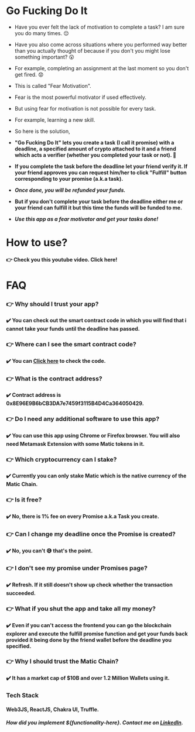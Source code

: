 # Go Fucking Do It

 - Have you ever felt the lack of motivation to complete a task? I am sure you do many times. 😔
 - Have you also come across situations where you performed way better than you actually thought of because if you don't you might lose something important? 😲
 - For example, completing an assignment at the last moment so you don't get fired. 😟
 - This is called "Fear Motivation". 
 - Fear is the most powerful motivator if used effectively.
 - But using fear for motivation is not possible for every task.
 - For example, learning a new skill.
 - So here is the solution, 
 
 - **"Go Fucking Do It" lets you create a task (I call it promise) with a deadline, a specified amount of crypto attached to it and a friend which acts a verifier (whether you completed your task or not). 🤩**
 - **If you complete the task before the deadline let your friend verify it. If your friend approves you can request him/her to click "Fulfill" button corresponding to your promise (a.k.a task).** 
 - ***Once done, you will be refunded your funds.*** 
 - **But if you don't complete your task before the deadline either me or your friend can fulfill it but this time the funds will be funded to me.** 
 - ***Use this app as a fear motivator and get your tasks done!***


# How to use?
#### 👉 Check you this youtube video. Click here!



# FAQ
###  👉 Why should I trust your app?
#### ✔️ You can check out the smart contract code in which you will find that i cannot take your funds until the deadline has passed. 


###  👉 Where can I see the smart contract code? 
#### ✔️ You can [Click here](https://explorer-mainnet.maticvigil.com/address/0x8E96E9B6bCB3DA7e7459f3115B4D4Ca364050429/contracts) to check the code.


###  👉 What is the contract address? 
#### ✔️ Contract address is 0x8E96E9B6bCB3DA7e7459f3115B4D4Ca364050429.


###  👉 Do I need any additional software to use this app?
#### ✔️ You can use this app using Chrome or Firefox browser. You will also need Metamask Extension with some Matic tokens in it. 


###  👉 Which cryptocurrency can I stake?
#### ✔️ Currently you can only stake Matic which is the native currency of the Matic Chain.


###  👉 Is it free?
#### ✔️ No, there is 1% fee on every Promise a.k.a Task you create.


###  👉 Can I change my deadline once the Promise is created?
#### ✔️ No, you can't 😅 that's the point.


###  👉 I don't see my promise under Promises page?
#### ✔️ Refresh. If it still doesn't show up check whether the transaction succeeded.


###  👉 What if you shut the app and take all my money? 
#### ✔️ Even if you can't access the frontend you can go the blockchain explorer and execute the fulfill promise function and get your funds back provided it being done by the friend wallet before the deadline you specified.


###  👉 Why I should trust the Matic Chain? 
#### ✔️ It has a market cap of $10B and over 1.2 Million Wallets using it.


### Tech Stack
#### Web3JS, ReactJS, Chakra UI, Truffle.

##### How did you implement ${functionality-here}. Contact me on [LinkedIn](https://www.linkedin.com/in/harpalsinhjadeja/).
